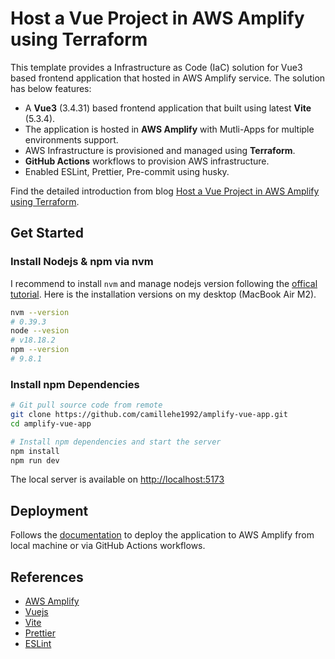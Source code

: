# Host a Vue Project in AWS Amplify using Terraform

This template provides a Infrastructure as Code (IaC) solution for Vue3 based frontend application that hosted in AWS Amplify service. The solution has below features:

- A **Vue3** (3.4.31) based frontend application that built using latest **Vite** (5.3.4).
- The application is hosted in **AWS Amplify** with Mutli-Apps for multiple environments support.
- AWS Infrastructure is provisioned and managed using **Terraform**.
- **GitHub Actions** workflows to provision AWS infrastructure.
- Enabled ESLint, Prettier, Pre-commit using husky.

Find the detailed introduction from blog [Host a Vue Project in AWS Amplify using Terraform](https://dev.to/camillehe1992/host-a-vue-project-in-aws-amplify-using-terraform-2l89).

## Get Started

### Install Nodejs & npm via nvm

I recommend to install `nvm` and manage nodejs version following the [offical tutorial](https://github.com/nvm-sh/nvm?tab=readme-ov-file#intro). Here is the installation versions on my desktop (MacBook Air M2).

```bash
nvm --version
# 0.39.3
node --vesion
# v18.18.2
npm --version
# 9.8.1
```

### Install npm Dependencies

```bash
# Git pull source code from remote
git clone https://github.com/camillehe1992/amplify-vue-app.git
cd amplify-vue-app

# Install npm dependencies and start the server
npm install
npm run dev
```

The local server is available on [http://localhost:5173](http://localhost:5173/)

## Deployment

Follows the [documentation](./docs/Deployment.md) to deploy the application to AWS Amplify from local machine or via GitHub Actions workflows.

## References

- [AWS Amplify](https://aws.amazon.com/amplify/?gclid=CjwKCAjw74e1BhBnEiwAbqOAjL3OaYibKLHhet57mObXvsfr4_Q-euu366CVlQYrNTNEFRmfg7LmpRoCCb4QAvD_BwE&trk=b845ae09-4d10-4f92-a039-7c89dcf49eaf&sc_channel=ps&ef_id=CjwKCAjw74e1BhBnEiwAbqOAjL3OaYibKLHhet57mObXvsfr4_Q-euu366CVlQYrNTNEFRmfg7LmpRoCCb4QAvD_BwE:G:s&s_kwcid=AL!4422!3!647258095158!e!!g!!aws%20amplify!19621370789!149166973081)
- [Vuejs](https://vuejs.org/guide/introduction.html)
- [Vite](https://vitejs.dev/guide/#scaffolding-your-first-vite-project)
- [Prettier](vue/require-default-prop)
- [ESLint](https://eslint.org/docs/latest/use/configure/configuration-files)
